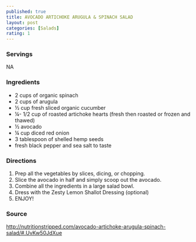 ```yaml
---
published: true
title: AVOCADO ARTICHOKE ARUGULA & SPINACH SALAD
layout: post
categories: [Salads]
rating: 1
---
```

### Servings
NA

### Ingredients
- 2 cups of organic spinach
- 2 cups of arugula
- ½ cup fresh sliced organic cucumber
- ¼- 1/2 cup of roasted artichoke hearts (fresh then roasted or frozen and thawed)
- ½ avocado
- ¼ cup diced red onion
- 3 tablespoon of shelled hemp seeds
- fresh black pepper and sea salt to taste

### Directions
1. Prep all the vegetables by slices, dicing, or chopping.
2. Slice the avocado in half and simply scoop out the avocado.
3. Combine all the ingredients in a large salad bowl.
4. Dress with the Zesty Lemon Shallot Dressing (optional)
5. ENJOY!

### Source
<a href="http://nutritionstripped.com/avocado-artichoke-arugula-spinach-salad/#.UvKw50JdXue" target="new">http://nutritionstripped.com/avocado-artichoke-arugula-spinach-salad/#.UvKw50JdXue</a>
